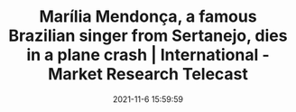---
"title": "Marília Mendonça, a famous Brazilian singer from Sertanejo, dies in a plane crash | International - Market Research Telecast"
"date": "2021-11-6 15:59:59"
"feed_name": "GOOGLENEWSMINING"
"feed_website": "https://news.google.com/search?q=mining%2Bincident&hl=en-US&gl=US&ceid=US:en"
"feed_rss": "https://news.google.com/rss/search?q=mining%2Bincident&hl=en-US&gl=US&ceid=US:en"
"link": "https://marketresearchtelecast.com/marilia-mendonca-a-famous-brazilian-singer-from-sertanejo-dies-in-a-plane-crash-international/196349/"
"source": "{'href': 'https://marketresearchtelecast.com', 'title': 'Market Research Telecast'}"
"file": "_posts/2021-1-1-f5ed383ec18622578dcf34400e78c443b709344a.md"
"accident": "0"
"drilling": "0"
"dead": "0"
"injured": "0"
"arrested": "0"
"place": "unknown place"
"where": "unknown site"
"causes": "unknown"
"place_uri": "unknown place"
---